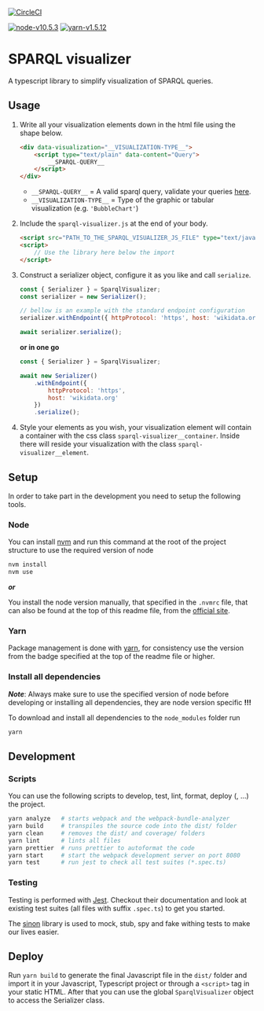 [![CircleCI](https://circleci.com/gh/code-openness/sparql-visualizer/tree/master.svg?style=svg)](https://circleci.com/gh/code-openness/sparql-visualizer/tree/master)

[![node-v10.5.3](https://img.shields.io/badge/node-v10.5.3-blue.svg)](https://nodejs.org/en/)
[![yarn-v1.5.12](https://img.shields.io/badge/yarn-v1.5.12-orange.svg)](https://yarnpkg.com/en/docs/getting-started)

# SPARQL visualizer

A typescript library to simplify visualization of SPARQL queries.

## Usage

1. Write all your visualization elements down in the html file using the shape below.

    ```html
    <div data-visualization="__VISUALIZATION-TYPE__">
        <script type="text/plain" data-content="Query">
            __SPARQL-QUERY__
        </script>
    </div>
    ```

    - `__SPARQL-QUERY__` = A valid sparql query, validate your queries [here](https://query.wikidata.org).
    - `__VISUALIZATION-TYPE__` = Type of the graphic or tabular visualization (e.g. `'BubbleChart'`)

2. Include the `sparql-visualizer.js` at the end of your body.

    ```html
    <script src="PATH_TO_THE_SPARQL_VISUALIZER_JS_FILE" type="text/javascript"></script>
    <script>
        // Use the library here below the import
    </script>
    ```

3. Construct a serializer object, configure it as you like and call `serialize`.

    ```js
    const { Serializer } = SparqlVisualizer;
    const serializer = new Serializer();

    // bellow is an example with the standard endpoint configuration
    serializer.withEndpoint({ httpProtocol: 'https', host: 'wikidata.org' });

    await serializer.serialize();
    ```

    **or in one go**

    ```js
    const { Serializer } = SparqlVisualizer;

    await new Serializer()
        .withEndpoint({
            httpProtocol: 'https',
            host: 'wikidata.org'
        })
        .serialize();
    ```
    
4. Style your elements as you wish, your visualization element will contain a
    container with the css class `sparql-visualizer__container`. Inside there
    will reside your visualization with the class `sparql-visualizer__element`.

## Setup

In order to take part in the development you need to setup the following tools.

### Node

You can install [nvm](https://github.com/nvm-sh/nvm) and run this command at the root of the project structure to use the required version of node

```sh
nvm install
nvm use
```

**_or_**

You install the node version manually, that specified in the `.nvmrc` file, that can
also be found at the top of this readme file, from the [official site](https://nodejs.org/en/).

### Yarn

Package management is done with [yarn](https://yarnpkg.com/lang/en/), for consistency use the version
from the badge specified at the top of the readme file or higher.

### Install all dependencies

**_Note_**: Always make sure to use the specified version of node before
developing or installing all dependencies, they are node version specific **!!!**

To download and install all dependencies to the `node_modules` folder run

```sh
yarn
```

## Development

### Scripts

You can use the following scripts to develop, test, lint, format, deploy (, ...)
the project.

```sh
yarn analyze   # starts webpack and the webpack-bundle-analyzer
yarn build     # transpiles the source code into the dist/ folder
yarn clean     # removes the dist/ and coverage/ folders
yarn lint      # lints all files
yarn prettier  # runs prettier to autoformat the code
yarn start     # start the webpack development server on port 8080
yarn test      # run jest to check all test suites (*.spec.ts)
```

### Testing

Testing is performed with [Jest](https://jestjs.io/). Checkout their documentation and look at
existing test suites (all files with suffix `.spec.ts`) to get you started.

The [sinon](https://sinonjs.org/) library is used to mock, stub, spy and fake
withing tests to make our lives easier.

## Deploy

Run `yarn build` to generate the final Javascript file in the `dist/` folder
and import it in your Javascript, Typescript project or through a `<script>` tag
in your static HTML. After that you can use the global `SparqlVisualizer` object
to access the Serializer class.
